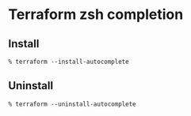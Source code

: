 # Terraform zsh completion

## Install
```console
% terraform --install-autocomplete
```

## Uninstall
```console
% terraform --uninstall-autocomplete
```
